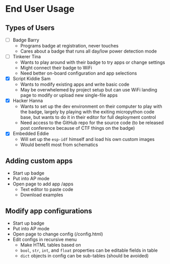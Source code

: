 # End User Usage

## Types of Users

- [ ] Badge Barry
  - Programs badge at registration, never touches
  - Cares about a badge that runs all day/low power detection mode
- [ ] Tinkerer Tina
  - Wants to play around with their badge to try apps or change settings
  - Might connect their badge to WiFi
  - Need better on-board configuration and app selections
- [x] Script Kiddie Sam
  - Wants to modify existing apps and write basic code
  - May be overwhelemed by project setup but can use WiFi landing page to modify or upload new single-file apps
- [x] Hacker Hanna
  - Wants to set up the dev environment on their computer to play with the badge, largely by playing with the exiting micropython code base, but wants to do it in their editor for full deployment control
  - Need access to the GitHub repo for the source code (to be released post conference because of CTF things on the badge)
- [x] Embedded Eddie
  - Will set up the `esp-idf` himself and load his own custom images
  - Would benefit most from schematics

## Adding custom apps

- Start up badge
- Put into AP mode
- Open page to add app /apps
  - Text editor to paste code
  - Download examples

## Modify app configurations

- Start up badge
- Put into AP mode
- Open page to change config (/config.html)
- Edit configs in recursive menu
  - Make HTML tables based on
  - `bool`, `str`, `int`, and `float` properties can be editable fields in table
  - `dict` objects in config can be sub-tables (should be avoided)

